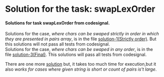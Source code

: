 # Solution for the task: swapLexOrder
#### Solutions for task swapLexOrder from codesignal.  

Solutions for the case, *where chars can be swaped strictly in order in which they are presented in pairs array*, is in the file [solution-1(Strictly order)](https://github.com/volodiarybas/codesignal-swapLexOrder/blob/45c04837d12c88921fffe9934d6f600c06f35ec6/solution-1(Strictly%20order)). But this solutions will not pass all tests from codesignal.   
Solutions for the case, *where chars can be swaped in any order*, is in the file [solution-3(Final)](https://github.com/volodiarybas/codesignal-swapLexOrder/blob/45c04837d12c88921fffe9934d6f600c06f35ec6/soultion-3(All%20tests%20are%20passed)). This solutions will pass all tests from codesignal.
  
   
 There are one more [solution](https://github.com/volodiarybas/codesignal-swapLexOrder/blob/3945d0e47efd91574bc0d703c84e5b082ce79378/solution(takes%20too%20much%20time%20for%20execution)) but, it takes too much time for execution,but it also *works for cases where given string is short or count of pairs is't large*.
